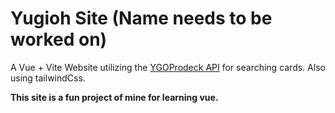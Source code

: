# Yugioh Site (Name needs to be worked on)
A Vue + Vite Website utilizing the [YGOProdeck API](https://ygoprodeck.com/api-guide/) for searching cards.
Also using tailwindCss.

**This site is a fun project of mine for learning vue.**
